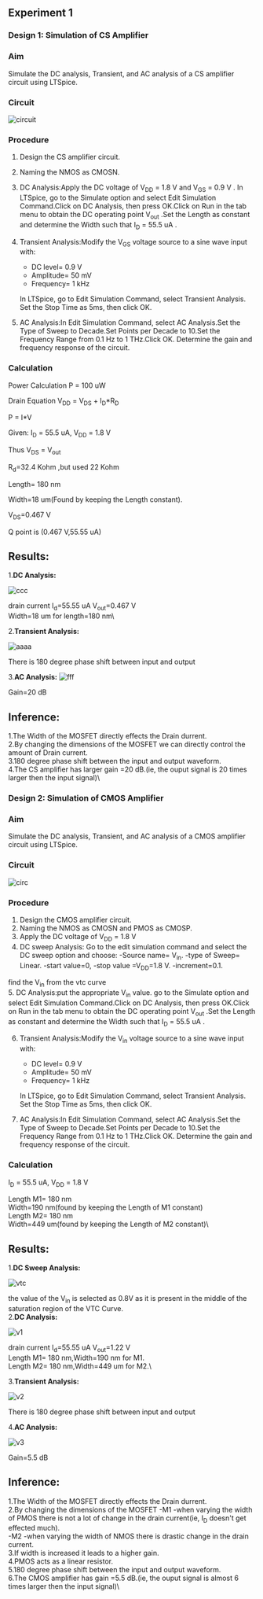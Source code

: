 ## Experiment 1
### Design 1: Simulation of CS Amplifier
### Aim
Simulate the DC analysis, Transient, and AC analysis of a CS amplifier circuit using LTSpice.
### Circuit
![circuit](https://github.com/user-attachments/assets/b31d8a43-07eb-42bc-8016-8dd0fb0644b7)

### Procedure

1. Design the CS amplifier circuit.
2. Naming the NMOS as CMOSN.
3. DC Analysis:Apply the DC voltage of  V<sub>DD</sub> = 1.8 V and V<sub>GS</sub> = 0.9 V . In LTSpice, go to the Simulate option and select Edit Simulation Command.Click on DC Analysis, then press OK.Click on Run in the tab menu to obtain the DC operating point V<sub>out</sub> .Set the Length as constant and determine the Width such that I<sub>D</sub> = 55.5 uA .

4. Transient Analysis:Modify the  V<sub>GS</sub> voltage source to a sine wave input with:
     - DC level= 0.9 V 
     - Amplitude= 50 mV 
     - Frequency= 1 kHz 
     
     In LTSpice, go to Edit Simulation Command, select Transient Analysis. Set the Stop Time as 5ms, then click OK.

5. AC Analysis:In Edit Simulation Command, select AC Analysis.Set the Type of Sweep to Decade.Set Points per Decade to 10.Set the Frequency Range from 0.1 Hz to 1 THz.Click OK. Determine the gain and frequency response of the circuit.

### Calculation

Power Calculation
 P = 100 uW

Drain Equation
V<sub>DD</sub> = V<sub>DS</sub> + I<sub>D</sub>*R<sub>D</sub> 

 P = I*V

Given: I<sub>D</sub> = 55.5 uA, V<sub>DD</sub> = 1.8 V 

Thus V<sub>DS</sub> = V<sub>out</sub> 

R<sub>d</sub>=32.4 Kohm ,but used 22 Kohm

Length= 180 nm

Width=18 um(Found by keeping the Length constant).

V<sub>DS</sub>=0.467 V

Q point is (0.467 V,55.55 uA)

## Results:
1.**DC Analysis:**

![ccc](https://github.com/user-attachments/assets/e876cf20-3050-49e2-97ce-e13497734deb)

drain current I<sub>d</sub>=55.55 uA
V<sub>out</sub>=0.467 V \
Width=18 um for length=180 nm\

2.**Transient Analysis:**

![aaaa](https://github.com/user-attachments/assets/40f8bb2f-8759-454d-8be1-2b59453b4066)

There is 180 degree phase shift between input and output 

3.**AC Analysis:**
![fff](https://github.com/user-attachments/assets/9f6b82e7-6fb5-4289-8d5c-8d7b46b1a980)

Gain=20 dB

## Inference:
1.The Width of the MOSFET directly effects the Drain durrent.\
2.By changing the dimensions of the MOSFET we can directly control the amount of Drain current.\
3.180 degree phase shift between the input and output waveform.\
4.The CS amplifier has larger gain =20 dB.(ie, the ouput signal is 20 times larger then the input signal)\

### Design 2: Simulation of CMOS Amplifier
### Aim
Simulate the DC analysis, Transient, and AC analysis of a CMOS amplifier circuit using LTSpice.
### Circuit
![circ](https://github.com/user-attachments/assets/59ded92f-16cf-44d0-983b-fb3716183874)

### Procedure

1. Design the CMOS amplifier circuit.
2. Naming the NMOS as CMOSN and PMOS as CMOSP.
3. Apply the DC voltage of  V<sub>DD</sub> = 1.8 V
4. DC sweep Analysis: Go to the edit simulation command and select the DC sweep option and choose:
 -Source name= V<sub>in</sub>.
 -type of Sweep= Linear.
 -start value=0,
 -stop value =V<sub>DD</sub>=1.8 V.
 -increment=0.1.

find the V<sub>in</sub> from the vtc curve  
5. DC Analysis:put the appropriate V<sub>in</sub> value. go to the Simulate option and select Edit Simulation Command.Click on DC Analysis, then press OK.Click on Run in the tab menu to obtain the DC operating point V<sub>out</sub> .Set the Length as constant and determine the Width such that I<sub>D</sub> = 55.5 uA .

6. Transient Analysis:Modify the  V<sub>in</sub> voltage source to a sine wave input with:
     - DC level= 0.9 V 
     - Amplitude= 50 mV 
     - Frequency= 1 kHz 
     
     In LTSpice, go to Edit Simulation Command, select Transient Analysis. Set the Stop Time as 5ms, then click OK.
7. AC Analysis:In Edit Simulation Command, select AC Analysis.Set the Type of Sweep to Decade.Set Points per Decade to 10.Set the Frequency Range from 0.1 Hz to 1 THz.Click OK. Determine the gain and frequency response of the circuit.

### Calculation

 I<sub>D</sub> = 55.5 uA, V<sub>DD</sub> = 1.8 V 

Length M1= 180 nm\
Width=190 nm(found by keeping the Length of M1 constant)\
Length M2= 180 nm\
Width=449 um(found by keeping the Length of M2 constant)\

## Results:
1.**DC Sweep Analysis:**

![vtc](https://github.com/user-attachments/assets/bd151c9d-aa50-4c3e-851d-c51629390171)

 the value of the V<sub>in</sub> is selected as 0.8V as it is present in the middle of the saturation region of the VTC Curve.\
2.**DC Analysis:**

![v1](https://github.com/user-attachments/assets/f65f893b-9e5a-4ae8-a99b-b6141b5fa963)

drain current I<sub>d</sub>=55.55 uA
V<sub>out</sub>=1.22 V \
Length M1= 180 nm,Width=190 nm for M1.\
Length M2= 180 nm,Width=449 um for M2.\


3.**Transient Analysis:**

![v2](https://github.com/user-attachments/assets/47516b29-d33a-412a-bea1-5670ed20ea39)


There is 180 degree phase shift between input and output 

4.**AC Analysis:**

![v3](https://github.com/user-attachments/assets/87b38fa3-0122-4135-8281-e98faf89c8c1)


Gain=5.5 dB

## Inference:
1.The Width of the MOSFET directly effects the Drain durrent.\
2.By changing the dimensions of the MOSFET
 -M1 -when varying the width of PMOS there is not a lot of change in the drain current(ie, I<sub>D</sub> doesn't get effected much).\
 -M2 -when varying the width of NMOS there is drastic change in the drain current.\
3.If width is increased it leads to a higher gain.\
4.PMOS acts as a linear resistor.\
5.180 degree phase shift between the input and output waveform.\
6.The CMOS amplifier has gain =5.5 dB.(ie, the ouput signal is almost 6 times larger then the input signal)\
